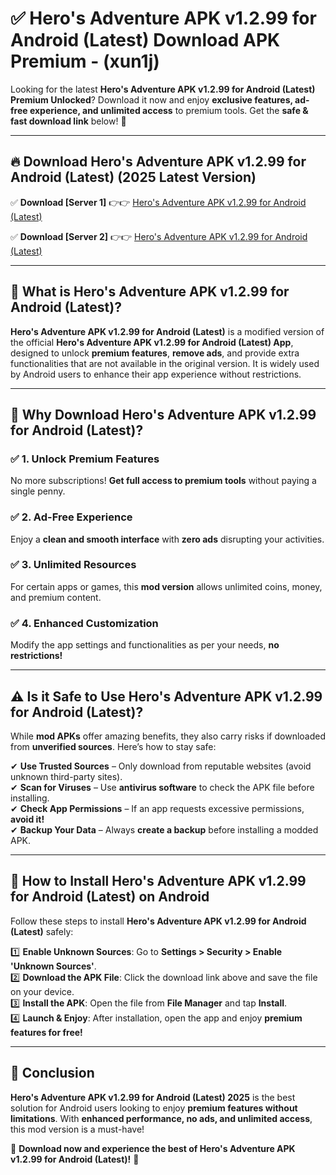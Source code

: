 
# ✅ Hero's Adventure APK v1.2.99 for Android (Latest) Download APK Premium -  (xun1j) 

Looking for the latest **Hero's Adventure APK v1.2.99 for Android (Latest) Premium Unlocked**? Download it now and enjoy **exclusive features, ad-free experience, and unlimited access** to premium tools. Get the **safe & fast download link** below! 🚀

---

## 🔥 Download Hero's Adventure APK v1.2.99 for Android (Latest) (2025 Latest Version)

✅ **Download [Server 1]** 👉👉 [Hero's Adventure APK v1.2.99 for Android (Latest) ](https://apkcomod.com?title=Hero's_Adventure_APK_v1.2.99_for_Android_(Latest))  

✅ **Download [Server 2]** 👉👉 [Hero's Adventure APK v1.2.99 for Android (Latest) ](https://apkcomod.com?title=Hero's_Adventure_APK_v1.2.99_for_Android_(Latest))  


---

## 📌 What is Hero's Adventure APK v1.2.99 for Android (Latest)?

**Hero's Adventure APK v1.2.99 for Android (Latest)** is a modified version of the official **Hero's Adventure APK v1.2.99 for Android (Latest) App**, designed to unlock **premium features**, **remove ads**, and provide extra functionalities that are not available in the original version. It is widely used by Android users to enhance their app experience without restrictions.

---

## 🌟 Why Download Hero's Adventure APK v1.2.99 for Android (Latest)?

### ✅ 1. Unlock Premium Features
No more subscriptions! **Get full access to premium tools** without paying a single penny.

### ✅ 2. Ad-Free Experience
Enjoy a **clean and smooth interface** with **zero ads** disrupting your activities.

### ✅ 3. Unlimited Resources
For certain apps or games, this **mod version** allows unlimited coins, money, and premium content.

### ✅ 4. Enhanced Customization
Modify the app settings and functionalities as per your needs, **no restrictions!**

---

## ⚠️ Is it Safe to Use Hero's Adventure APK v1.2.99 for Android (Latest)?

While **mod APKs** offer amazing benefits, they also carry risks if downloaded from **unverified sources**. Here’s how to stay safe:

✔ **Use Trusted Sources** – Only download from reputable websites (avoid unknown third-party sites).  
✔ **Scan for Viruses** – Use **antivirus software** to check the APK file before installing.  
✔ **Check App Permissions** – If an app requests excessive permissions, **avoid it!**  
✔ **Backup Your Data** – Always **create a backup** before installing a modded APK.

---

## 📲 How to Install Hero's Adventure APK v1.2.99 for Android (Latest) on Android

Follow these steps to install **Hero's Adventure APK v1.2.99 for Android (Latest)** safely:

1️⃣ **Enable Unknown Sources**: Go to **Settings > Security > Enable 'Unknown Sources'**.  
2️⃣ **Download the APK File**: Click the download link above and save the file on your device.  
3️⃣ **Install the APK**: Open the file from **File Manager** and tap **Install**.  
4️⃣ **Launch & Enjoy**: After installation, open the app and enjoy **premium features for free!**

---

## 🚀 Conclusion

**Hero's Adventure APK v1.2.99 for Android (Latest) 2025** is the best solution for Android users looking to enjoy **premium features without limitations**. With **enhanced performance, no ads, and unlimited access**, this mod version is a must-have!

🔻 **Download now and experience the best of Hero's Adventure APK v1.2.99 for Android (Latest)!** 🔻

